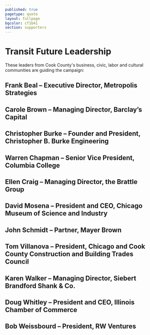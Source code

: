 ```yaml
---
published: true
pagetype: quote
layout: fullpage
bgcolor: cf1b41
section: supporters
---
```


# Transit Future Leadership 

These leaders from Cook County's business, civic, labor and cultural communities are guiding the campaign:

## Frank Beal – Executive Director, Metropolis Strategies
## Carole Brown – Managing Director, Barclay’s Capital
## Christopher Burke – Founder and President, Christopher B. Burke Engineering
## Warren Chapman – Senior Vice President, Columbia College
## Ellen Craig – Managing Director, the Brattle Group
## David Mosena – President and CEO, Chicago Museum of Science and Industry
## John Schmidt – Partner, Mayer Brown
## Tom Villanova – President, Chicago and Cook County Construction and Building Trades Council
## Karen Walker – Managing Director, Siebert Brandford Shank & Co.
## Doug Whitley – President and CEO, Illinois Chamber of Commerce
## Bob Weissbourd – President, RW Ventures